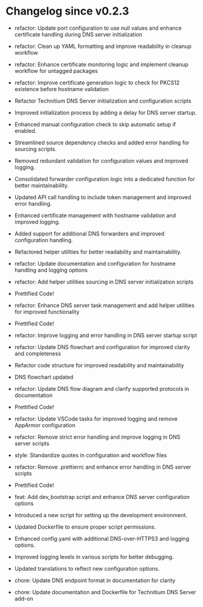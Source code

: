 # Changelog since v0.2.3
- refactor: Update port configuration to use null values and enhance certificate handling during DNS server initialization 
- refactor: Clean up YAML formatting and improve readability in cleanup workflow 
- refactor: Enhance certificate monitoring logic and implement cleanup workflow for untagged packages 
- refactor: Improve certificate generation logic to check for PKCS12 existence before hostname validation 
- Refactor Technitium DNS Server initialization and configuration scripts

- Improved initialization process by adding a delay for DNS server startup.
- Enhanced manual configuration check to skip automatic setup if enabled.
- Streamlined source dependency checks and added error handling for sourcing scripts.
- Removed redundant validation for configuration values and improved logging.
- Consolidated forwarder configuration logic into a dedicated function for better maintainability.
- Updated API call handling to include token management and improved error handling.
- Enhanced certificate management with hostname validation and improved logging.
- Added support for additional DNS forwarders and improved configuration handling.
- Refactored helper utilities for better readability and maintainability. 
- refactor: Update documentation and configuration for hostname handling and logging options 
- refactor: Add helper utilities sourcing in DNS server initialization scripts 
- Prettified Code! 
- refactor: Enhance DNS server task management and add helper utilities for improved functionality 
- Prettified Code! 
- refactor: Improve logging and error handling in DNS server startup script 
- refactor: Update DNS flowchart and configuration for improved clarity and completeness 
- Refactor code structure for improved readability and maintainability 
- DNS flowchart updated 
- refactor: Update DNS flow diagram and clarify supported protocols in documentation 
- Prettified Code! 
- refactor: Update VSCode tasks for improved logging and remove AppArmor configuration 
- refactor: Remove strict error handling and improve logging in DNS server scripts 
- style: Standardize quotes in configuration and workflow files 
- refactor: Remove .prettierrc and enhance error handling in DNS server scripts 
- Prettified Code! 
- feat: Add dev_bootstrap script and enhance DNS server configuration options

- Introduced a new script for setting up the development environment.
- Updated Dockerfile to ensure proper script permissions.
- Enhanced config.yaml with additional DNS-over-HTTPS3 and logging options.
- Improved logging levels in various scripts for better debugging.
- Updated translations to reflect new configuration options. 
- chore: Update DNS endpoint format in documentation for clarity 
- chore: Update documentation and Dockerfile for Technitium DNS Server add-on 
